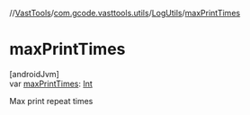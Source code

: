 //[VastTools](../../../index.md)/[com.gcode.vasttools.utils](../index.md)/[LogUtils](index.md)/[maxPrintTimes](max-print-times.md)

# maxPrintTimes

[androidJvm]\
var [maxPrintTimes](max-print-times.md): [Int](https://kotlinlang.org/api/latest/jvm/stdlib/kotlin/-int/index.html)

Max print repeat times
